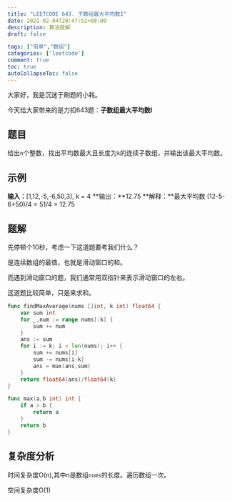 ```yaml
---
title: "LEETCODE 643. 子数组最大平均数I"
date: 2021-02-04T20:47:52+08:00
description: 算法题解
draft: false

tags: ["简单","数组"]
categories: ['leetcode']
comment: true
toc: true
autoCollapseToc: false
---
```


大家好，我是沉迷于刷题的小耗。

今天给大家带来的是力扣643题：**子数组最大平均数I**

## 题目

给出`n`个整数，找出平均数最大且长度为`k`的连续子数组，并输出该最大平均数。

## 示例
**输入：**[1,12,-5,-6,50,3], k = 4
**输出：**12.75
**解释：**最大平均数 (12-5-6+50)/4 = 51/4 = 12.75

## 题解

先停顿个10秒，考虑一下这道题要考我们什么？



是连续数组的最值，也就是滑动窗口的和。

而遇到滑动窗口的题，我们通常用双指针来表示滑动窗口的左右。

这道题比较简单，只是来求和。

```go
func findMaxAverage(nums []int, k int) float64 {
    var sum int 
    for _,num := range nums[:k] {
        sum += num
    }
    ans := sum
    for i := k; i < len(nums); i++ {
        sum += nums[i]
        sum -= nums[i-k]
        ans = max(ans,sum)
    }
    return float64(ans)/float64(k)
}

func max(a,b int) int {
    if a > b {
        return a
    }
    return b
}
```

## 复杂度分析

时间复杂度O(n),其中n是数组`nums`的长度。遍历数组一次。

空间复杂度O(1)